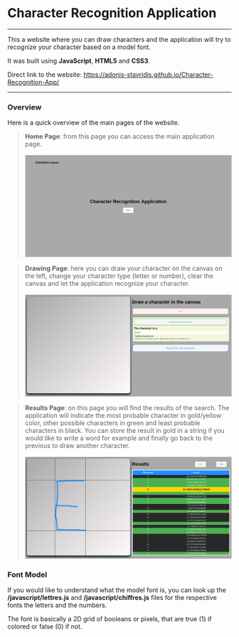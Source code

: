 # Character Recognition Application

----

This a website where you can draw characters and the application will try to recognize your character based on a model font.

It was built using **JavaScript**, **HTML5** and **CSS3**.

Direct link to the website: https://adonis-stavridis.github.io/Character-Recognition-App/

----

### Overview

Here is a quick overview of the main pages of the website.

>**Home Page**: from this page you can access the main application page.<br><br>
![Where did my picture go?](https://raw.githubusercontent.com/Adonis-Stavridis/Character-Recognition-App/master/imgs/home.png "Home Page")

>**Drawing Page**: here you can draw your character on the canvas on the left, change your character type (letter or number), clear the canvas and let the application recognize your character.<br><br>
![Where did my picture go?](https://raw.githubusercontent.com/Adonis-Stavridis/Character-Recognition-App/master/imgs/app.png "Drawing Page")

>**Results Page**: on this page you will find the results of the search. The application will indicate the most probable character in gold/yellow color, other possible characters in green and least probable characters in black. You can store the result in gold in a string if you would like to write a word for example and finally go back to the previous to draw another character.<br><br>
![Where did my picture go?](https://raw.githubusercontent.com/Adonis-Stavridis/Character-Recognition-App/master/imgs/results.png "Results Page")

### Font Model

If you would like to understand what the model font is, you can look up the **/javascript/lettres.js** and **/javascript/chiffres.js** files for the respective fonts the letters and the numbers.

The font is basically a 2D grid of booleans or pixels, that are true (1) if colored or false (0) if not.
